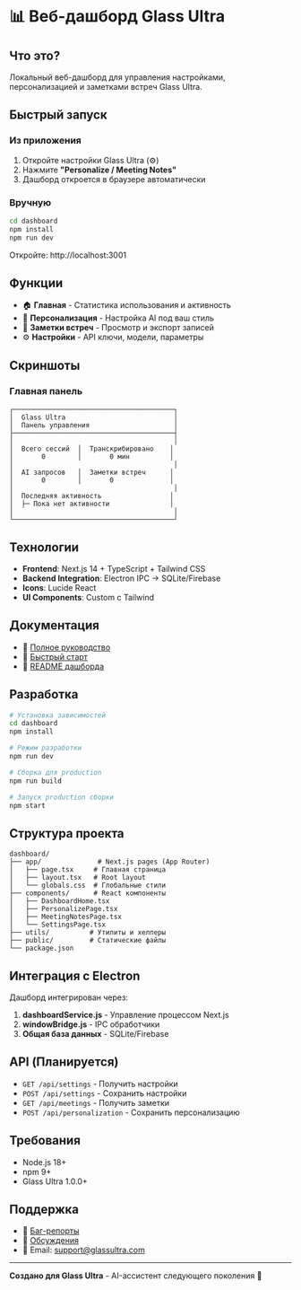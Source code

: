 # 📊 Веб-дашборд Glass Ultra

## Что это?

Локальный веб-дашборд для управления настройками, персонализацией и заметками встреч Glass Ultra.

## Быстрый запуск

### Из приложения
1. Откройте настройки Glass Ultra (⚙️)
2. Нажмите **"Personalize / Meeting Notes"**
3. Дашборд откроется в браузере автоматически

### Вручную
```bash
cd dashboard
npm install
npm run dev
```

Откройте: http://localhost:3001

## Функции

- 🏠 **Главная** - Статистика использования и активность
- 👤 **Персонализация** - Настройка AI под ваш стиль
- 📝 **Заметки встреч** - Просмотр и экспорт записей
- ⚙️ **Настройки** - API ключи, модели, параметры

## Скриншоты

### Главная панель
```
┌────────────────────────────────────────┐
│  Glass Ultra                           │
│  Панель управления                     │
├────────────────────────────────────────┤
│                                        │
│  Всего сессий  │  Транскрибировано    │
│       0        │       0 мин          │
│                                        │
│  AI запросов   │  Заметки встреч      │
│       0        │       0              │
│                                        │
│  Последняя активность                 │
│  ├─ Пока нет активности               │
│                                        │
└────────────────────────────────────────┘
```

## Технологии

- **Frontend**: Next.js 14 + TypeScript + Tailwind CSS
- **Backend Integration**: Electron IPC → SQLite/Firebase
- **Icons**: Lucide React
- **UI Components**: Custom с Tailwind

## Документация

- 📖 [Полное руководство](./DASHBOARD_GUIDE_RU.md)
- 🚀 [Быстрый старт](./dashboard/QUICK_START_RU.md)
- 🔧 [README дашборда](./dashboard/README.md)

## Разработка

```bash
# Установка зависимостей
cd dashboard
npm install

# Режим разработки
npm run dev

# Сборка для production
npm run build

# Запуск production сборки
npm start
```

## Структура проекта

```
dashboard/
├── app/              # Next.js pages (App Router)
│   ├── page.tsx     # Главная страница
│   ├── layout.tsx   # Root layout
│   └── globals.css  # Глобальные стили
├── components/      # React компоненты
│   ├── DashboardHome.tsx
│   ├── PersonalizePage.tsx
│   ├── MeetingNotesPage.tsx
│   └── SettingsPage.tsx
├── utils/          # Утилиты и хелперы
├── public/         # Статические файлы
└── package.json
```

## Интеграция с Electron

Дашборд интегрирован через:

1. **dashboardService.js** - Управление процессом Next.js
2. **windowBridge.js** - IPC обработчики
3. **Общая база данных** - SQLite/Firebase

## API (Планируется)

- `GET /api/settings` - Получить настройки
- `POST /api/settings` - Сохранить настройки
- `GET /api/meetings` - Получить заметки
- `POST /api/personalization` - Сохранить персонализацию

## Требования

- Node.js 18+
- npm 9+
- Glass Ultra 1.0.0+

## Поддержка

- 🐛 [Баг-репорты](https://github.com/yourusername/glass-ultra/issues)
- 💬 [Обсуждения](https://github.com/yourusername/glass-ultra/discussions)
- 📧 Email: support@glassultra.com

---

**Создано для Glass Ultra** - AI-ассистент следующего поколения 🚀
